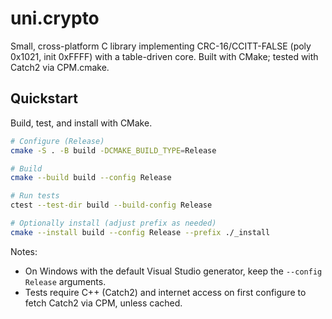 # uni.crypto

Small, cross-platform C library implementing CRC-16/CCITT-FALSE (poly 0x1021, init 0xFFFF) with a table-driven core. Built with CMake; tested with Catch2 via CPM.cmake.

## Quickstart

Build, test, and install with CMake.

```bash
# Configure (Release)
cmake -S . -B build -DCMAKE_BUILD_TYPE=Release

# Build
cmake --build build --config Release

# Run tests
ctest --test-dir build --build-config Release

# Optionally install (adjust prefix as needed)
cmake --install build --config Release --prefix ./_install
```

Notes:
- On Windows with the default Visual Studio generator, keep the `--config Release` arguments.
- Tests require C++ (Catch2) and internet access on first configure to fetch Catch2 via CPM, unless cached.
